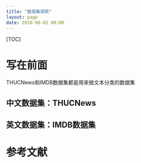 ```yaml
---
title: "数据集探索"
layout: page
date: 2018-06-02 00:00
---
```

[TOC]

# 写在前面
THUCNews和IMDB数据集都是用来做文本分类的数据集

## 中文数据集：THUCNews

## 英文数据集：IMDB数据集

# 参考文献